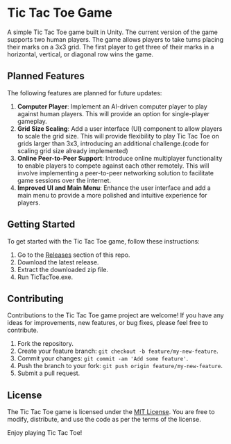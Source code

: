 # Tic Tac Toe Game

A simple Tic Tac Toe game built in Unity. The current version of the game supports two human players. The game allows players to take turns placing their marks on a 3x3 grid. The first player to get three of their marks in a horizontal, vertical, or diagonal row wins the game.

## Planned Features

The following features are planned for future updates:

1. **Computer Player**: Implement an AI-driven computer player to play against human players. This will provide an option for single-player gameplay.
2. **Grid Size Scaling**: Add a user interface (UI) component to allow players to scale the grid size. This will provide flexibility to play Tic Tac Toe on grids larger than 3x3, introducing an additional challenge.(code for scaling grid size already implemented)
3. **Online Peer-to-Peer Support**: Introduce online multiplayer functionality to enable players to compete against each other remotely. This will involve implementing a peer-to-peer networking solution to facilitate game sessions over the internet.
4. **Improved UI and Main Menu**: Enhance the user interface and add a main menu to provide a more polished and intuitive experience for players.


## Getting Started

To get started with the Tic Tac Toe game, follow these instructions:

1. Go to the [Releases](https://github.com/treanor/TicTacToe/releases) section of this repo.
2. Download the latest release.
3. Extract the downloaded zip file.
4. Run TicTacToe.exe.

## Contributing

Contributions to the Tic Tac Toe game project are welcome! If you have any ideas for improvements, new features, or bug fixes, please feel free to contribute.

1. Fork the repository.
2. Create your feature branch: `git checkout -b feature/my-new-feature`.
3. Commit your changes: `git commit -am 'Add some feature'`.
4. Push the branch to your fork: `git push origin feature/my-new-feature`.
5. Submit a pull request.

## License

The Tic Tac Toe game is licensed under the [MIT License](LICENSE). You are free to modify, distribute, and use the code as per the terms of the license.

Enjoy playing Tic Tac Toe!